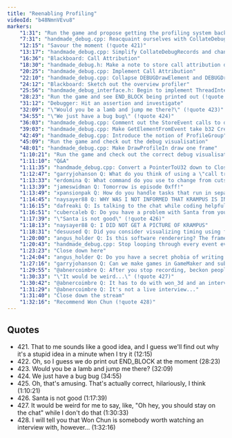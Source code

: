 ```yaml
---
title: "Reenabling Profiling"
videoId: "b48NmnVEvu8"
markers:
    "1:31": "Run the game and propose getting the profiling system back in some semblance of working order"
    "7:31": "handmade_debug.cpp: Reacquaint ourselves with CollateDebugRecords"
    "12:15": "Savour the moment (!quote 421)"
    "13:17": "handmade_debug.cpp: Simplify CollateDebugRecords and change what gets passed to StoreEvent"
    "16:36": "Blackboard: Call Attribution"
    "18:30": "handmade_debug.h: Make a note to store call attribution data in debug_stored_event"
    "20:25": "handmade_debug.cpp: Implement Call Attribution"
    "22:10": "handmade_debug.cpp: Collapse DEBUGDrawElement and DEBUGDrawEvent down to one function"
    "24:12": "Blackboard: Sketch out the overview profiler"
    "25:56": "handmade_debug_interface.h: Begin to implement ThreadIntervalGraph"
    "28:23": "Run the game and see END_BLOCK being printed out (!quote 422)"
    "31:12": "Debugger: Hit an assertion and investigate"
    "32:09": "\"Would you be a lamb and jump me there?\" (!quote 423)"
    "34:55": "\"We just have a bug bug\" (!quote 424)"
    "36:03": "handmade_debug.cpp: Comment out the StoreEvent calls to determine that 32MiB is not enough memory"
    "39:03": "handmade_debug.cpp: Make GetElementFromEvent take b32 CreateHierarchy in order to conditionally do GetGroupForHierarchicalName"
    "42:49": "handmade_debug.cpp: Introduce the notion of ProfileGroup"
    "45:09": "Run the game and check out the debug visualisation"
    "48:01": "handmade_debug.cpp: Make DrawProfileIn draw one frame"
    "1:10:21": "Run the game and check out the correct debug visualisation (!quote 425)"
    "1:11:10": "Q&A"
    "1:11:35": "handmade_debug.cpp: Convert a PointerToU32 down to CloseEvent->GUID"
    "1:12:47": "garryjohanson Q: What do you think of using a \"call tree\" to track dependencies across multi-threading?"
    "1:13:33": "erdomina Q: What command do you use to change from cutscene to game"
    "1:13:39": "jameswidman Q: Tomorrow is episode 0xff!"
    "1:13:49": "xpansionpak Q: How do you handle tasks that run in separate threads but take longer than a frame to compute? For example, I heard that in the new Forza the rear view mirror updates at half the framerate as everything else"
    "1:14:45": "naysayer88 Q: WHY WAS I NOT INFORMED THAT KRAMPUS IS IN THIS GAME?"
    "1:16:15": "dafreaki Q: Is talking to the chat while coding helpful to work things out?"
    "1:16:51": "cubercaleb Q: Do you have a problem with Santa from your childhood?"
    "1:17:39": "\"Santa is not good\" (!quote 426)"
    "1:18:13": "naysayer88 Q: I DID NOT GET A PICTURE OF KRAMPUS"
    "1:18:31": "desuused Q: Did you consider visualizing timing using flame graphs?"
    "1:20:00": "angus_holder Q: Is this software renderering? The frame time has tanked"
    "1:20:43": "handmade_debug.cpp: Stop looping through every event every time"
    "1:23:23": "Close down here"
    "1:24:04": "angus_holder Q: Do you have a secret phobia of writing game code?"
    "1:27:16": "garryjohanson Q: Can we make games in GameMaker and submit them to you for the final game?"
    "1:29:55": "@abnercoimbre Q: After you stop recording, beckon people to stay in the chat for a bit"
    "1:30:33": "\"It would be weird...\" (!quote 427)"
    "1:30:42": "@abnercoimbre Q: It has to do with won_3d and an interview with him"
    "1:31:29": "@abnercoimbre Q: It's not a live interview..."
    "1:31:40": "Close down the stream"
    "1:32:16": "Recommend Won Chun (!quote 428)"
---
```


## Quotes

* 421\.  That to me sounds like a good idea, and I guess we'll find out why it's a stupid idea in a minute when I try it (12:15)
* 422\.  Oh, so I guess we do print out END_BLOCK at the moment (28:23)
* 423\.  Would you be a lamb and jump me there? (32:09)
* 424\.  We just have a bug bug (34:55)
* 425\.  Oh, that's amusing. That's actually correct, hilariously, I think (1:10:21)
* 426\.  Santa is not good (1:17:39)
* 427\.  It would be weird for me to say, like, "Oh hey, you should stay on the chat" while I don't do that (1:30:33)
* 428\.  I will tell you that Won Chun is somebody worth watching an interview with, however... (1:32:16)
